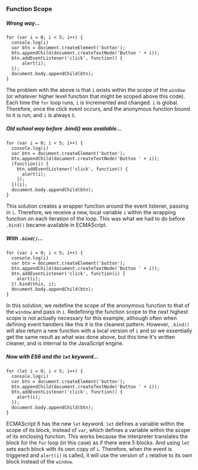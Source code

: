### Function Scope
##### Wrong way...
    for (var i = 0; i < 5; i++) {
      console.log(i)
      var btn = document.createElement('button');
      btn.appendChild(document.createTextNode('Button ' + i));
      btn.addEventListener('click', function() {
          alert(i);
      });
      document.body.appendChild(btn);
    }

The problem with the above is that `i` exists within the scope of the `window` (or whatever higher level function that might be scoped above this code). Each time the `for` loop runs, `i` is incremented and changed. `i` is global. Therefore, once the click event occurs, and the anonymous function bound to it is run, and `i` is always `5`.  

##### Old school way before .bind() was available...
    for (var i = 0; i < 5; i++) {
      console.log(i)
      var btn = document.createElement('button');
      btn.appendChild(document.createTextNode('Button ' + i));
      (function(i) {
        btn.addEventListener('click', function() {
          alert(i);
        });
      })(i);
      document.body.appendChild(btn);
    }

This solution creates a wrapper function around the event listener, passing in `i`. Therefore, we receive a new, local variable `i` within the wrapping function on each iteration of the loop. This was what we had to do before `.bind()` became available in ECMAScript.

##### With `.bind()`...
    for (var i = 0; i < 5; i++) {
      console.log(i)
      var btn = document.createElement('button');
      btn.appendChild(document.createTextNode('Button ' + i));
      btn.addEventListener('click', function(i) {
        alert(i);
      }).bind(this, i);
      document.body.appendChild(btn);
    }

In this solution, we redefine the scope of the anonymous function to that of the `window` and pass in `i`. Redefining the function scope to the next highest scope is not actually necessary for this example, although often when defining event handlers like this it is the cleanest pattern. However, `.bind()` will also return a new function with a local version of `i` and so we essentially get the same result as what was done above, but this time it's written cleaner, and is internal to the JavaScript engine.

##### Now with ES6 and the `let` keyword...
    for (let i = 0; i < 5; i++) {
      console.log(i)
      var btn = document.createElement('button');
      btn.appendChild(document.createTextNode('Button ' + i));
      btn.addEventListener('click', function() {
        alert(i);
      });
      document.body.appendChild(btn);
    }

ECMAScript 6 has the new `let` keyword. `let` defines a variable within the scope of its block, instead of `var`, which defines a variable within the scope of its enclosing function.  This works because the interpreter translates the block for the `for` loop (in this case) as if there were 5 blocks. And using `let` sets each block with its own copy of `i`. Therefore, when the event is triggered and `alert(i)` is called, it will use the version of `i` relative to its own block instead of the `window`.
